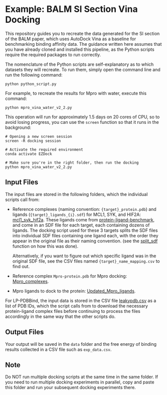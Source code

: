 # Example: BALM SI Section Vina Docking

This repository guides you to recreate the data generated for the SI section of the BALM paper, which uses AutoDock Vina as a baseline for benchmarking binding affinity data. The guidance written here assumes that you have already cloned and installed this pipeline, as the Python scripts require the required packages to run correctly. 

The nomenclature of the Python scripts are self-explanatory as to which datasets they will recreate. To run them, simply open the command line and run the following command:

`` python python_script.py ``

For example, to recreate the results for Mpro with water, execute this command: 

`` python mpro_vina_water_v2_2.py ``

This operation will run for approximately 1.5 days on 20 cores of CPU, so to avoid losing progress, you can use the `` screen `` function so that it runs in the background:

```
# Opening a new screen session
screen -R docking session

# Activate the required environment
conda activate EZDock

# Make sure you're in the right folder, then run the docking
python mpro_vina_water_v2_2.py
```

## Input Files

The input files are stored in the following folders, which the individual scripts call from:

- Reference complexes (naming convention: `` {target}_protein.pdb ``) and ligands (`` {target}_ligands_{i}.sdf ``) for MCL1, SYK, and HIF2A: [mcl1_syk_hif2a](https://github.com/meyresearch/EZDock/tree/main/examples/BALM/mcl1_syk_hif2a/). These ligands come from [protein-ligand-benchmark](https://github.com/openforcefield/protein-ligand-benchmark/tree/main/data), and come in an SDF file for each target, each containing dozens of ligands. The docking script used for these 3 targets splits the SDF files into individual SDF files containing one ligand each, with the order they appear in the original file as their naming convention. (see the [split_sdf](https://github.com/meyresearch/EZDock/blob/676fabd72c8babe9e7f0f9f063a1e10ef9c98a51/examples/BALM/mcl1_syk_hif2a_docking_vina.py#L570) function on how this was done). 

    Alternatively, if you want to figure out which specific ligand was in the original SDF file, see the CSV files named ``{target}_name_mapping.csv`` to find out.
- Reference complex `` Mpro-protein.pdb `` for Mpro docking: [Mpro_complexes](https://github.com/meyresearch/EZDock/tree/main/examples/BALM/Mpro_complexes).
- Mpro ligands to dock to the protein: [Updated_Mpro_ligands](https://github.com/meyresearch/EZDock/tree/main/examples/BALM/Updated_Mpro_ligands).

For LP-PDBBind, the input data is stored in the CSV file [leakypdb.csv](https://github.com/meyresearch/EZDock/blob/main/examples/BALM/leakypdb_test.csv) as a list of PDB IDs, which the script calls from to download the necessary protein-ligand complex files before continuing to process the files accordingly in the same way that the other scripts do.

## Output Files

Your output will be saved in the ``data`` folder and the free energy of binding results collected in a CSV file such as ``exp_data.csv``. 

## Note

Do NOT run multiple docking scripts at the same time in the same folder. If you need to run multiple docking experiments in parallel, copy and paste this folder and run your subsequent docking experiments there. 